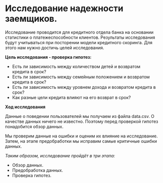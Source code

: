 # Исследование надежности заемщиков.

Исследование проводится для кредитного отдела банка на основании статистики о платежеспособности клиентов. Результаты исследования будут учитываться при посторении модели кредитного скоринга. Для этого нам нужно достичь целей исследования.

**Цель исследования - проверка гипотез:**

- Есть ли зависимость между количеством детей и возвратом кредита в срок?
- Есть ли зависимость между семейным положением и возвратом кредита в срок?
- Есть ли зависимость между уровнем дохода и возвратом кредита в срок?
- Как разные цели кредита влияют на его возврат в срок?

**Ход исследования**

Данные о поведении пользователей мы получаем из файла data.csv. О качестве данных ничего не известно. Поэтому перед проверкой гипотез понадобится обзор данных.

Мы проверим данные на ошибки и оценим их влияние на исследование. Затем, на этапе предобработки мы исправим самые критичные ошибки данных.

*Таким образом, исследование пройдёт в три этапа:*

- Обзор данных.
- Предобработка данных.
- Проверка гипотез.
